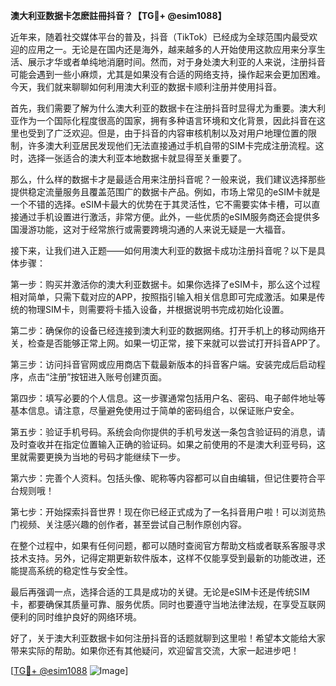 **澳大利亚数据卡怎麽註冊抖音？【TG💪+ @esim1088】**

近年来，随着社交媒体平台的普及，抖音（TikTok）已经成为全球范围内最受欢迎的应用之一。无论是在国内还是海外，越来越多的人开始使用这款应用来分享生活、展示才华或者单纯地消磨时间。然而，对于身处澳大利亚的人来说，注册抖音可能会遇到一些小麻烦，尤其是如果没有合适的网络支持，操作起来会更加困难。今天，我们就来聊聊如何利用澳大利亚的数据卡顺利注册并使用抖音。

首先，我们需要了解为什么澳大利亚的数据卡在注册抖音时显得尤为重要。澳大利亚作为一个国际化程度很高的国家，拥有多种语言环境和文化背景，因此抖音在这里也受到了广泛欢迎。但是，由于抖音的内容审核机制以及对用户地理位置的限制，许多澳大利亚居民发现他们无法直接通过手机自带的SIM卡完成注册流程。这时，选择一张适合的澳大利亚本地数据卡就显得至关重要了。

那么，什么样的数据卡才是最适合用来注册抖音呢？一般来说，我们建议选择那些提供稳定流量服务且覆盖范围广的数据卡产品。例如，市场上常见的eSIM卡就是一个不错的选择。eSIM卡最大的优势在于其灵活性，它不需要实体卡槽，可以直接通过手机设置进行激活，非常方便。此外，一些优质的eSIM服务商还会提供多国漫游功能，这对于经常旅行或需要跨境沟通的人来说无疑是一大福音。

接下来，让我们进入正题——如何用澳大利亚的数据卡成功注册抖音呢？以下是具体步骤：

第一步：购买并激活你的澳大利亚数据卡。如果你选择了eSIM卡，那么这个过程相对简单，只需下载对应的APP，按照指引输入相关信息即可完成激活。如果是传统的物理SIM卡，则需要将卡插入设备，并根据说明书完成初始化设置。

第二步：确保你的设备已经连接到澳大利亚的数据网络。打开手机上的移动网络开关，检查是否能够正常上网。如果一切正常，接下来就可以尝试打开抖音APP了。

第三步：访问抖音官网或应用商店下载最新版本的抖音客户端。安装完成后启动程序，点击“注册”按钮进入账号创建页面。

第四步：填写必要的个人信息。这一步骤通常包括用户名、密码、电子邮件地址等基本信息。请注意，尽量避免使用过于简单的密码组合，以保证账户安全。

第五步：验证手机号码。系统会向你提供的手机号发送一条包含验证码的消息，请及时查收并在指定位置输入正确的验证码。如果之前使用的不是澳大利亚号码，这里就需要更换为当地的号码才能继续下一步。

第六步：完善个人资料。包括头像、昵称等内容都可以自由编辑，但记住要符合平台规则哦！

第七步：开始探索抖音世界！现在你已经正式成为了一名抖音用户啦！可以浏览热门视频、关注感兴趣的创作者，甚至尝试自己制作原创内容。

在整个过程中，如果有任何问题，都可以随时查阅官方帮助文档或者联系客服寻求技术支持。另外，记得定期更新软件版本，这样不仅能享受到最新的功能改进，还能提高系统的稳定性与安全性。

最后再强调一点，选择合适的工具是成功的关键。无论是eSIM卡还是传统SIM卡，都要确保其质量可靠、服务优质。同时也要遵守当地法律法规，在享受互联网便利的同时维护良好的网络环境。

好了，关于澳大利亚数据卡如何注册抖音的话题就聊到这里啦！希望本文能给大家带来实际的帮助。如果你还有其他疑问，欢迎留言交流，大家一起进步吧！

[[TG💪+ @esim1088](https://t.me/s/esim1088) ![Image](https://i.postimg.cc/4NQfJmqS/Snipaste-2025-05-13-00-14-12.png)]